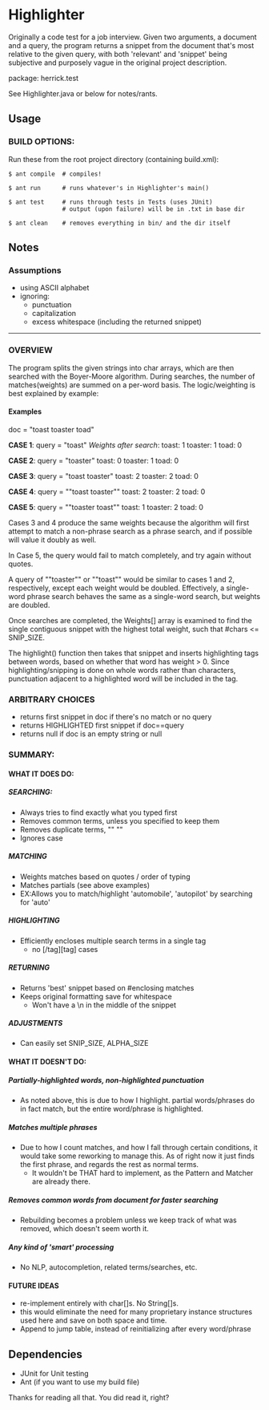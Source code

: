 # Highlighter #

Originally a code test for a job interview. Given two arguments, a document and a query, the program returns a snippet from the document that's most relative to the given query, with both 'relevant' and 'snippet' being subjective and purposely vague in the original project description.

package: herrick.test

See Highlighter.java or below for notes/rants.

## Usage ##

### BUILD OPTIONS:

Run these from the root project directory (containing build.xml):

	$ ant compile  # compiles!

	$ ant run 	   # runs whatever's in Highlighter's main()
	
	$ ant test 	   # runs through tests in Tests (uses JUnit)
	  	  		   # output (upon failure) will be in .txt in base dir

	$ ant clean    # removes everything in bin/ and the dir itself

## Notes

### Assumptions

- using ASCII alphabet 
- ignoring:
  - punctuation
  - capitalization
  - excess whitespace (including the returned snippet)

***
### OVERVIEW

The program splits the given strings into char arrays, which are
then searched with the Boyer-Moore algorithm.  During searches, the
number of matches(weights) are summed on a per-word basis.  The 
logic/weighting	is best explained by example:

#### Examples

doc = "toast toaster toad"

__CASE 1__:  query = "toast"
_Weights after search_:
toast: 1
toaster: 1
toad: 0

__CASE 2__:  query = "toaster"
toast: 0
toaster: 1
toad: 0

__CASE 3__:  query = "toast toaster"
toast: 2
toaster: 2
toad: 0

__CASE 4__:  query = "\"toast toaster\""
toast: 2
toaster: 2
toad: 0

__CASE 5__:  query = "\"toaster toast\""
toast: 1
toaster: 2
toad: 0
 
Cases 3 and 4 produce the same weights because the algorithm
will first attempt to match a non-phrase search as a phrase 
search, and if possible will value it doubly as well.

In Case 5, the query  would fail to match completely, and try
again without quotes.

A query of "\"toaster\"" or "\"toast\"" would be similar to 
cases 1 and 2, respectively, except each weight would be doubled.
Effectively, a single-word phrase search behaves the same as 
a single-word search, but weights are doubled.

Once searches are completed, the Weights[] array is examined 
to find the single contiguous snippet with the highest total
weight, such that #chars <= SNIP_SIZE.

The highlight() function then takes that snippet and inserts
highlighting tags between words, based on whether that word 
has weight > 0.  Since highlighting/snipping is done on whole
words rather than characters, punctuation adjacent to a 
highlighted word will be included in the tag.
 

### ARBITRARY CHOICES
- returns first snippet in doc if there's no match or no query
- returns HIGHLIGHTED first snippet if doc==query
- returns null if doc is an empty string or null


### SUMMARY:
####   WHAT IT DOES DO:
#####	 SEARCHING:
- Always tries to find exactly what you typed first 
- Removes common terms, unless you specified to keep them
- Removes duplicate terms, ""   "" 
- Ignores case

#####	 MATCHING
- Weights matches based on quotes / order of typing
- Matches partials (see above examples)
 - EX:Allows you to match/highlight 'automobile',
	  'autopilot' by  searching for 'auto'
#####	 HIGHLIGHTING
- Efficiently encloses multiple search terms in a single tag
  - no [/tag][tag] cases
#####	 RETURNING
- Returns 'best' snippet based on #enclosing matches
- Keeps original formatting save for whitespace
  - Won't have a \n in the middle of the snippet
#####	 ADJUSTMENTS
- Can easily set SNIP_SIZE, ALPHA_SIZE

####  WHAT IT DOESN'T DO:
##### Partially-highlighted words, non-highlighted punctuation
- As noted above, this is due to how I highlight.
  partial words/phrases do in fact match, but 
  the entire word/phrase is highlighted.

##### Matches multiple phrases
- Due to how I count matches, and how I fall through 
	certain conditions, it would take some reworking to 
	manage this.  As of right now it just finds the first
	phrase, and regards the rest as normal terms.
	- It wouldn't be THAT hard to implement, as the Pattern
	and Matcher are already there. 


##### Removes common words from document for faster searching
- Rebuilding becomes a problem unless we keep track of 
  what was removed, which doesn't seem worth it.
##### Any kind of 'smart' processing
- No NLP, autocompletion, related terms/searches, etc.

#### FUTURE IDEAS
 - re-implement entirely with char[]s.  No String[]s.
  - this would eliminate the need for many proprietary
	instance structures used here and save on both 
	space and time.
 - Append to jump table, instead of reinitializing after every word/phrase

## Dependencies 
- JUnit for Unit testing
- Ant (if you want to use my build file)




Thanks for reading all that.  You did read it, right?

